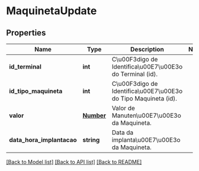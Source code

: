 # MaquinetaUpdate

## Properties
Name | Type | Description | Notes
------------ | ------------- | ------------- | -------------
**id_terminal** | **int** | C\u00F3digo de Identifica\u00E7\u00E3o do Terminal (id). | 
**id_tipo_maquineta** | **int** | C\u00F3digo de Identifica\u00E7\u00E3o do Tipo Maquineta (id). | 
**valor** | [**Number**](Number.md) | Valor de Manuten\u00E7\u00E3o da Maquineta. | 
**data_hora_implantacao** | **string** | Data da implanta\u00E7\u00E3o da Maquineta. | 

[[Back to Model list]](../README.md#documentation-for-models) [[Back to API list]](../README.md#documentation-for-api-endpoints) [[Back to README]](../README.md)


